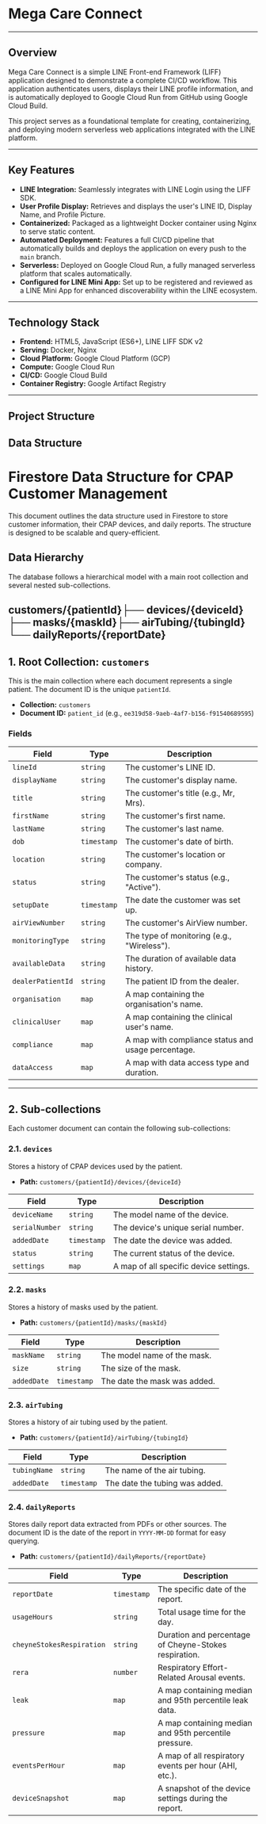 # Mega Care Connect

---

## Overview

Mega Care Connect is a simple LINE Front-end Framework (LIFF) application  designed to demonstrate a complete CI/CD workflow. This application authenticates users, displays their LINE profile information, and is automatically deployed to Google Cloud Run from GitHub using Google Cloud Build.

This project serves as a foundational template for creating, containerizing, and deploying modern serverless web applications integrated with the LINE platform.

---

## Key Features

* **LINE Integration:** Seamlessly integrates with LINE Login using the LIFF SDK.
* **User Profile Display:** Retrieves and displays the user's LINE ID, Display Name, and Profile Picture.
* **Containerized:** Packaged as a lightweight Docker container using Nginx to serve static content.
* **Automated Deployment:** Features a full CI/CD pipeline that automatically builds and deploys the application on every push to the `main` branch.
* **Serverless:** Deployed on Google Cloud Run, a fully managed serverless platform that scales automatically.
* **Configured for LINE Mini App:** Set up to be registered and reviewed as a LINE Mini App for enhanced discoverability within the LINE ecosystem.

---

## Technology Stack

* **Frontend:** HTML5, JavaScript (ES6+), LINE LIFF SDK v2
* **Serving:** Docker, Nginx
* **Cloud Platform:** Google Cloud Platform (GCP)
* **Compute:** Google Cloud Run
* **CI/CD:** Google Cloud Build
* **Container Registry:** Google Artifact Registry

---

## Project Structure


## Data Structure
# Firestore Data Structure for CPAP Customer Management

This document outlines the data structure used in Firestore to store customer information, their CPAP devices, and daily reports. The structure is designed to be scalable and query-efficient.

## Data Hierarchy

The database follows a hierarchical model with a main root collection and several nested sub-collections.

customers/{patientId}├── devices/{deviceId}├── masks/{maskId}├── airTubing/{tubingId}└── dailyReports/{reportDate}
---

## 1. Root Collection: `customers`

This is the main collection where each document represents a single patient. The document ID is the unique `patientId`.

-   **Collection:** `customers`
-   **Document ID:** `patient_id` (e.g., `ee319d58-9aeb-4af7-b156-f91540689595`)

### Fields

| Field               | Type        | Description                                       |
| ------------------- | ----------- | ------------------------------------------------- |
| `lineId`            | `string`    | The customer's LINE ID.                           |
| `displayName`       | `string`    | The customer's display name.                      |
| `title`             | `string`    | The customer's title (e.g., Mr, Mrs).             |
| `firstName`         | `string`    | The customer's first name.                        |
| `lastName`          | `string`    | The customer's last name.                         |
| `dob`               | `timestamp` | The customer's date of birth.                     |
| `location`          | `string`    | The customer's location or company.               |
| `status`            | `string`    | The customer's status (e.g., "Active").           |
| `setupDate`         | `timestamp` | The date the customer was set up.                 |
| `airViewNumber`     | `string`    | The customer's AirView number.                    |
| `monitoringType`    | `string`    | The type of monitoring (e.g., "Wireless").        |
| `availableData`     | `string`    | The duration of available data history.           |
| `dealerPatientId`   | `string`    | The patient ID from the dealer.                   |
| `organisation`      | `map`       | A map containing the organisation's name.         |
| `clinicalUser`      | `map`       | A map containing the clinical user's name.        |
| `compliance`        | `map`       | A map with compliance status and usage percentage.|
| `dataAccess`        | `map`       | A map with data access type and duration.         |

---

## 2. Sub-collections

Each customer document can contain the following sub-collections:

### 2.1. `devices`

Stores a history of CPAP devices used by the patient.

-   **Path:** `customers/{patientId}/devices/{deviceId}`

| Field          | Type        | Description                               |
| -------------- | ----------- | ----------------------------------------- |
| `deviceName`   | `string`    | The model name of the device.             |
| `serialNumber` | `string`    | The device's unique serial number.        |
| `addedDate`    | `timestamp` | The date the device was added.            |
| `status`       | `string`    | The current status of the device.         |
| `settings`     | `map`       | A map of all specific device settings.    |

### 2.2. `masks`

Stores a history of masks used by the patient.

-   **Path:** `customers/{patientId}/masks/{maskId}`

| Field      | Type        | Description                     |
| ---------- | ----------- | ------------------------------- |
| `maskName` | `string`    | The model name of the mask.     |
| `size`     | `string`    | The size of the mask.           |
| `addedDate`| `timestamp` | The date the mask was added.    |

### 2.3. `airTubing`

Stores a history of air tubing used by the patient.

-   **Path:** `customers/{patientId}/airTubing/{tubingId}`

| Field       | Type        | Description                      |
| ----------- | ----------- | -------------------------------- |
| `tubingName`| `string`    | The name of the air tubing.      |
| `addedDate` | `timestamp` | The date the tubing was added.   |

### 2.4. `dailyReports`

Stores daily report data extracted from PDFs or other sources. The document ID is the date of the report in `YYYY-MM-DD` format for easy querying.

-   **Path:** `customers/{patientId}/dailyReports/{reportDate}`

| Field                     | Type        | Description                                           |
| ------------------------- | ----------- | ----------------------------------------------------- |
| `reportDate`              | `timestamp` | The specific date of the report.                      |
| `usageHours`              | `string`    | Total usage time for the day.                         |
| `cheyneStokesRespiration` | `string`    | Duration and percentage of Cheyne-Stokes respiration. |
| `rera`                    | `number`    | Respiratory Effort-Related Arousal events.            |
| `leak`                    | `map`       | A map containing median and 95th percentile leak data.|
| `pressure`                | `map`       | A map containing median and 95th percentile pressure. |
| `eventsPerHour`           | `map`       | A map of all respiratory events per hour (AHI, etc.). |
| `deviceSnapshot`          | `map`       | A snapshot of the device settings during the report.  |

